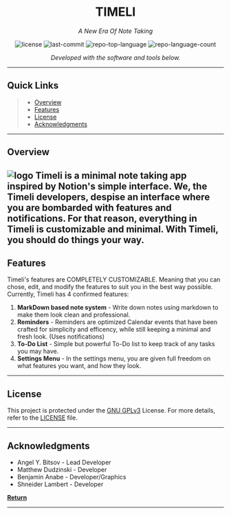 
<p align="center">
    <h1 align="center">TIMELI</h1>
</p>
<p align="center">
    <em>A New Era Of Note Taking</em>
</p>
<p align="center">
	<img src="https://img.shields.io/github/license/Fxll3n/Timeli?style=flat&color=0080ff" alt="license">
	<img src="https://img.shields.io/github/last-commit/Fxll3n/Timeli?style=flat&logo=git&logoColor=white&color=0080ff" alt="last-commit">
	<img src="https://img.shields.io/github/languages/top/Fxll3n/Timeli?style=flat&color=0080ff" alt="repo-top-language">
	<img src="https://img.shields.io/github/languages/count/Fxll3n/Timeli?style=flat&color=0080ff" alt="repo-language-count">
<p>
<p align="center">
		<em>Developed with the software and tools below.</em>
		
	
</p>
<p align="center">
	</p>
<hr>

##  Quick Links

> - [ Overview](#-overview)
> - [ Features](#-features)
> - [ License](#-license)
> - [ Acknowledgments](#-acknowledgments)

---

##  Overview
![logo](TimeliLogoPNG(1).png)
Timeli is a minimal note taking app inspired by Notion's simple interface. We, the Timeli developers, despise an interface where you are bombarded with features and notifications.
For that reason, everything in Timeli is customizable and minimal. With Timeli, you should do things your way.
---

##  Features

Timeli's features are COMPLETELY CUSTOMIZABLE. Meaning that you can chose, edit, and modify the features to suit you in the best way possible. Currently, Timeli has 4 confirmed features:
1. **MarkDown based note system** - Write down notes using markdown to make them look clean and professional.
2. **Reminders** - Reminders are optimized Calendar events that have been crafted for simplicity and efficency, while still keeping a minimal and fresh look. (Uses notifications)
3. **To-Do List** - Simple but powerful To-Do list to keep track of any tasks you may have. 
4. **Settings Menu** - In the settings menu, you are given full freedom on what features you want, and how they look.
---

##  License

This project is protected under the [GNU GPLv3](https://choosealicense.com/licenses/gpl-3.0/) License. For more details, refer to the [LICENSE](https://github.com/Fxll3n/Timeli/blob/main/LICENSE) file.

---

##  Acknowledgments

- Angel Y. Bitsov - Lead Developer
- Matthew Dudzinski - Developer
- Benjamin Anabe - Developer/Graphics
- Shneider Lambert - Developer

[**Return**](#-quick-links)

---

